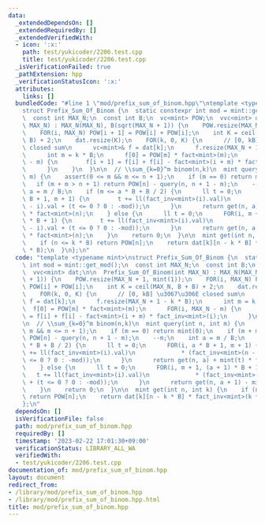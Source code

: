 ```yaml
---
data:
  _extendedDependsOn: []
  _extendedRequiredBy: []
  _extendedVerifiedWith:
  - icon: ':x:'
    path: test/yukicoder/2206.test.cpp
    title: test/yukicoder/2206.test.cpp
  _isVerificationFailed: true
  _pathExtension: hpp
  _verificationStatusIcon: ':x:'
  attributes:
    links: []
  bundledCode: "#line 1 \"mod/prefix_sum_of_binom.hpp\"\ntemplate <typename mint>\n\
    struct Prefix_Sum_Of_Binom {\n  static constexpr int mod = mint::get_mod();\n\
    \  const int MAX_N;\n  const int B;\n  vc<mint> POW;\n  vvc<mint> dat;\n\n  Prefix_Sum_Of_Binom(int\
    \ MAX_N) : MAX_N(MAX_N), B(sqrt(MAX_N + 1)) {\n    POW.resize(MAX_N + 1, mint(1));\n\
    \    FOR(i, MAX_N) POW[i + 1] = POW[i] + POW[i];\n    int K = ceil(MAX_N, B +\
    \ B) + 2;\n    dat.resize(K);\n    FOR(k, 0, K) {\n      // [0, kB] \u3067\u306E\
    \ closed sum\n      vc<mint>& f = dat[k];\n      f.resize(MAX_N + 1 - k * B);\n\
    \      int m = k * B;\n      f[0] = POW[m] * fact<mint>(m);\n      FOR(i, MAX_N\
    \ - m) {\n        f[i + 1] = f[i] + f[i] - fact<mint>(i + m) * fact_inv<mint>(i);\n\
    \      }\n    }\n  }\n\n  // \\sum_{k=0}^m binom(n,k)\n  mint query(int n, int\
    \ m) {\n    assert(0 <= m && m <= n + 1);\n    if (m == 0) return mint(0);\n \
    \   if (m + m > n + 1) return POW[n] - query(n, n + 1 - m);\n    --m;\n    int\
    \ a = m / B;\n    if (m <= a * B + B / 2) {\n      ll t = 0;\n      FOR(i, a *\
    \ B + 1, m + 1) {\n        t += ll(fact_inv<mint>(i).val)\n             * (fact_inv<mint>(n\
    \ - i).val + (t <= 0 ? 0 : -mod));\n      }\n      return get(n, a) + mint(t)\
    \ * fact<mint>(n);\n    } else {\n      ll t = 0;\n      FOR(i, m + 1, (a + 1)\
    \ * B + 1) {\n        t += ll(fact_inv<mint>(i).val)\n             * (fact_inv<mint>(n\
    \ - i).val + (t <= 0 ? 0 : -mod));\n      }\n      return get(n, a + 1) - mint(t)\
    \ * fact<mint>(n);\n    }\n    return 0;\n  }\n\n  mint get(int n, int k) {\n\
    \    if (n <= k * B) return POW[n];\n    return dat[k][n - k * B] * fact_inv<mint>(k\
    \ * B);\n  }\n};\n"
  code: "template <typename mint>\nstruct Prefix_Sum_Of_Binom {\n  static constexpr\
    \ int mod = mint::get_mod();\n  const int MAX_N;\n  const int B;\n  vc<mint> POW;\n\
    \  vvc<mint> dat;\n\n  Prefix_Sum_Of_Binom(int MAX_N) : MAX_N(MAX_N), B(sqrt(MAX_N\
    \ + 1)) {\n    POW.resize(MAX_N + 1, mint(1));\n    FOR(i, MAX_N) POW[i + 1] =\
    \ POW[i] + POW[i];\n    int K = ceil(MAX_N, B + B) + 2;\n    dat.resize(K);\n\
    \    FOR(k, 0, K) {\n      // [0, kB] \u3067\u306E closed sum\n      vc<mint>&\
    \ f = dat[k];\n      f.resize(MAX_N + 1 - k * B);\n      int m = k * B;\n    \
    \  f[0] = POW[m] * fact<mint>(m);\n      FOR(i, MAX_N - m) {\n        f[i + 1]\
    \ = f[i] + f[i] - fact<mint>(i + m) * fact_inv<mint>(i);\n      }\n    }\n  }\n\
    \n  // \\sum_{k=0}^m binom(n,k)\n  mint query(int n, int m) {\n    assert(0 <=\
    \ m && m <= n + 1);\n    if (m == 0) return mint(0);\n    if (m + m > n + 1) return\
    \ POW[n] - query(n, n + 1 - m);\n    --m;\n    int a = m / B;\n    if (m <= a\
    \ * B + B / 2) {\n      ll t = 0;\n      FOR(i, a * B + 1, m + 1) {\n        t\
    \ += ll(fact_inv<mint>(i).val)\n             * (fact_inv<mint>(n - i).val + (t\
    \ <= 0 ? 0 : -mod));\n      }\n      return get(n, a) + mint(t) * fact<mint>(n);\n\
    \    } else {\n      ll t = 0;\n      FOR(i, m + 1, (a + 1) * B + 1) {\n     \
    \   t += ll(fact_inv<mint>(i).val)\n             * (fact_inv<mint>(n - i).val\
    \ + (t <= 0 ? 0 : -mod));\n      }\n      return get(n, a + 1) - mint(t) * fact<mint>(n);\n\
    \    }\n    return 0;\n  }\n\n  mint get(int n, int k) {\n    if (n <= k * B)\
    \ return POW[n];\n    return dat[k][n - k * B] * fact_inv<mint>(k * B);\n  }\n\
    };\n"
  dependsOn: []
  isVerificationFile: false
  path: mod/prefix_sum_of_binom.hpp
  requiredBy: []
  timestamp: '2023-02-22 17:01:30+09:00'
  verificationStatus: LIBRARY_ALL_WA
  verifiedWith:
  - test/yukicoder/2206.test.cpp
documentation_of: mod/prefix_sum_of_binom.hpp
layout: document
redirect_from:
- /library/mod/prefix_sum_of_binom.hpp
- /library/mod/prefix_sum_of_binom.hpp.html
title: mod/prefix_sum_of_binom.hpp
---
```


